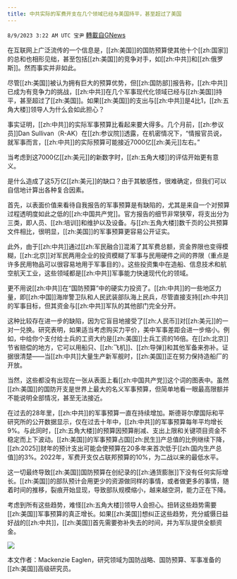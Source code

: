 ```yaml
---
title: 中共实际的军费开支在几个领域已经与美国持平，甚至超过了美国
---
```

`8/9/2023 3:22 AM UTC 宝尹` [轉載自GNews](https://gnews.org/articles/1536448)

在互联网上广泛流传的一个信息是，[[zh:美国]]的国防预算使其他十个[[zh:国家]]的总和也相形见绌，甚至包括[[zh:美国]]的竞争对手，如[[zh:中共]]和[[zh:俄罗斯]]。然而事实并非如此。

尽管[[zh:美国]]被认为拥有巨大的预算优势，但[[zh:国防部]]报告称，[[zh:中共]]已成为有竞争力的挑战，[[zh:中共]]在几个军事现代化领域已经与[[zh:美国]]持平，甚至超过了[[zh:美国]]。如果[[zh:美国]]的支出与[[zh:中共]]是4比1，[[zh:五角大楼]]领导人为什么会如此担心？

事实证明，[[zh:中共]]的实际军事预算比看起来要大得多。几个月前，[[zh:参议员]]Dan Sullivan（R-AK）在[[zh:参议院]]透露，在机密情况下，“情报官员说，就军事而言，[[zh:中共]]的实际预算可能接近7000亿[[zh:美元]]左右。”

当考虑到这7000亿[[zh:美元]]的新数字时，[[zh:五角大楼]]的评估开始更有意义。

是什么造成了这5万亿[[zh:美元]]的缺口？由于其敏感性，很难确定，但我们可以自信地计算出各种复合因素。

首先，以表面价值来看待自我报告的军事预算是有缺陷的，尤其是来自一个对预算过程透明度如此之低的[[zh:中国共产党]]。官方报告的细节非常狭窄，将支出分为三类，即人员、[[zh:培训]]和维护以及设备。与[[zh:五角大楼]]数千页的公共预算文件相比，很明显，[[zh:美国]]的军事预算更容易公开证实。

此外，由于[[zh:中共]]通过[[zh:军民融合]]混淆了其军费总额，资金界限也变得模糊，[[zh:北京]]对军民两用企业的投资模糊了军事与民用硬件之间的界限（重点是许多民用物品可以很容易地用于军事目的）。这些投资集中在造船、信息技术和航空航天工业，这些领域都是[[zh:中共]]军事能力快速现代化的领域。

更不用说[[zh:中共]]在“国防预算”中的硬实力投资了。[[zh:中共]]的一些地区力量，即[[zh:中国]]海岸警卫队和人民武装部队海上民兵，尽管直接支持[[zh:中共]]的军事目标，但其资金与[[zh:中共]]军队的其他部门完全分开。

这种比较存在进一步的缺陷，因为它盲目地接受了[[zh:人民币]]对[[zh:美元]]的一对一兑换。研究表明，如果适当考虑购买力平价，美中军事差距会进一步缩小。例如，中给你个支付给士兵的工资大约是[[zh:美国]]士兵工资的16倍。在[[zh:北京]]节省赔偿的地方，它可以用船只、[[zh:飞机]]、[[zh:导弹]]和其他军备来弥补。证据很清楚——当[[zh:中共]]大量生产新军舰时，[[zh:美国]]正在努力保持造船厂的开放。

当然，这些都没有出现在一张从表面上看[[zh:中国共产党]]这个词的图表中。虽然[[zh:美国]]的国防开支是世界上最大的名义军事预算，但简单地看一眼最高限额并不能说明全部情况，甚至无法接近。

在过去的28年里，[[zh:中共]]的军事预算一直在持续增加。斯德哥尔摩国际和平研究所的公开数据显示，仅在过去十年中，[[zh:中共]]的军事预算每年平均增长9%。与此同时，[[zh:五角大楼]]的预算因预算削减、支出上限和关键项目资金不稳定而上下波动。[[zh:美国]]的军事预算占国[[zh:民生]]产总值的比例继续下降，[[zh:2025]]财年的预计支出可能会使预算在20多年来首次低于[[zh:国内生产总值]]的3%。2022年，军费开支仅占联邦预算的10%，为二战以来的最低水平。

这一切最终导致[[zh:美国]]国防预算在创纪录的[[zh:通货膨胀]]下没有任何实际增长。[[zh:美国]]的部队预计会用更少的资源做同样的事情，或者做更多的事情，随着时间的推移，裂痕开始显现，导致部队规模缩小，越来越空洞，能力正在下降。

考虑到所有这些趋势，难怪[[zh:五角大楼]]领导人会担心。扭转这些趋势需要[[zh:美国]]军事预算的真正增长。如果[[zh:美国]]想纠正这些趋势，充分威慑日益好战的[[zh:中共]]，[[zh:美国]]首先需要弥补失去的时间，并为军队提供全额资金。

![](https://i.imgur.com/AQWDdTP.jpg)

本文作者：Mackenzie Eaglen，研究领域为国防战略、国防预算、军事准备的[[zh:美国]]高级研究员。
